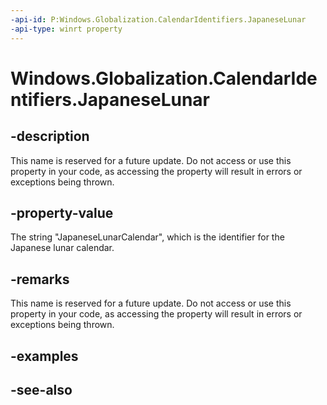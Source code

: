 ```yaml
---
-api-id: P:Windows.Globalization.CalendarIdentifiers.JapaneseLunar
-api-type: winrt property
---
```


<!-- Property syntax
public string JapaneseLunar { get; }
-->

# Windows.Globalization.CalendarIdentifiers.JapaneseLunar

## -description
This name is reserved for a future update. Do not access or use this property in your code, as accessing the property will result in errors or exceptions being thrown.


<!--Gets the identifier for the Japanese lunisolar calendar.-->

## -property-value
The string "JapaneseLunarCalendar", which is the identifier for the Japanese lunar calendar.

## -remarks
<!--Use https://msdn.microsoft.com/library/system.globalization.japaneselunisolarcalendar.aspx ?-->
This name is reserved for a future update. Do not access or use this property in your code, as accessing the property will result in errors or exceptions being thrown.

## -examples

## -see-also
